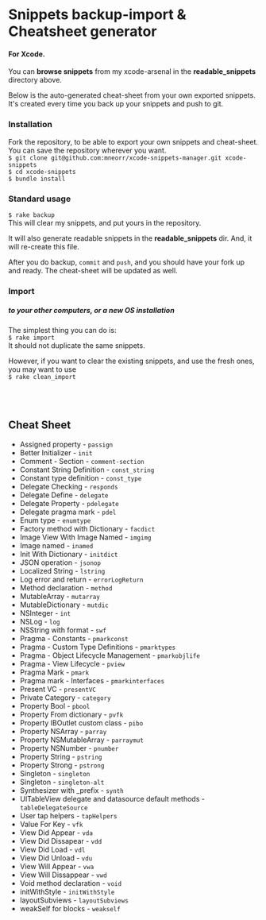# Snippets backup-import & Cheatsheet generator
#### For Xcode.
You can __browse snippets__ from my xcode-arsenal in the __readable_snippets__ directory above.

Below is the auto-generated cheat-sheet from your own exported snippets.
It's created every time you back up your snippets and push to git.

### Installation
Fork the repository, to be able to export your own snippets and cheat-sheet. <br>
You can save the repository wherever you want. <br>
`$ git clone git@github.com:mneorr/xcode-snippets-manager.git xcode-snippets` <br>
`$ cd xcode-snippets` <br>
`$ bundle install`

### Standard usage
``$ rake backup`` <br>
This will clear my snippets, and put yours in the repository.

It will also generate readable snippets in the __readable_snippets__ dir.
And, it will re-create this file.

After you do backup, `commit` and `push`, and you should have your fork up and ready.
The cheat-sheet will be updated as well.

### Import
##### to your other computers, or a new OS installation
The simplest thing you can do is:
<br>
`$ rake import`
<br>
It should not duplicate the same snippets.

However, if you want to clear the existing snippets, and use the fresh ones, you may want to use <br>
`$ rake clean_import`

<br><br>

## Cheat Sheet
		
* Assigned property - `passign`
* Better Initializer - `init`
* Comment - Section - `comment-section`
* Constant String Definition - `const_string`
* Constant type definition - `const_type`
* Delegate Checking - `responds`
* Delegate Define - `delegate`
* Delegate Property - `pdelegate`
* Delegate pragma mark - `pdel`
* Enum type - `enumtype`
* Factory method with Dictionary - `facdict`
* Image View With Image Named - `imgimg`
* Image named - `inamed`
* Init With Dictionary - `initdict`
* JSON operation - `jsonop`
* Localized String - `lstring`
* Log error and return - `errorLogReturn`
* Method declaration - `method`
* MutableArray - `mutarray`
* MutableDictionary - `mutdic`
* NSInteger - `int`
* NSLog - `log`
* NSString with format - `swf`
* Pragma - Constants - `pmarkconst`
* Pragma - Custom Type Definitions - `pmarktypes`
* Pragma - Object Lifecycle Management - `pmarkobjlife`
* Pragma - View Lifecycle - `pview`
* Pragma Mark - `pmark`
* Pragma mark - Interfaces - `pmarkinterfaces`
* Present VC - `presentVC`
* Private Category - `category`
* Property Bool - `pbool`
* Property From dictionary - `pvfk`
* Property IBOutlet custom class - `pibo`
* Property NSArray - `parray`
* Property NSMutableArray - `parraymut`
* Property NSNumber - `pnumber`
* Property String - `pstring`
* Property Strong - `pstrong`
* Singleton - `singleton`
* Singleton - `singleton-alt`
* Synthesizer with _prefix - `synth`
* UITableView delegate and datasource default methods - `tableDelegateSource`
* User tap helpers - `tapHelpers`
* Value For Key - `vfk`
* View Did Appear - `vda`
* View Did Dissapear - `vdd`
* View Did Load - `vdl`
* View Did Unload - `vdu`
* View Will Appear - `vwa`
* View Will Dissappear - `vwd`
* Void method declaration - `void`
* initWithStyle - `initWithStyle`
* layoutSubviews - `layoutSubviews`
* weakSelf for blocks - `weakself`
